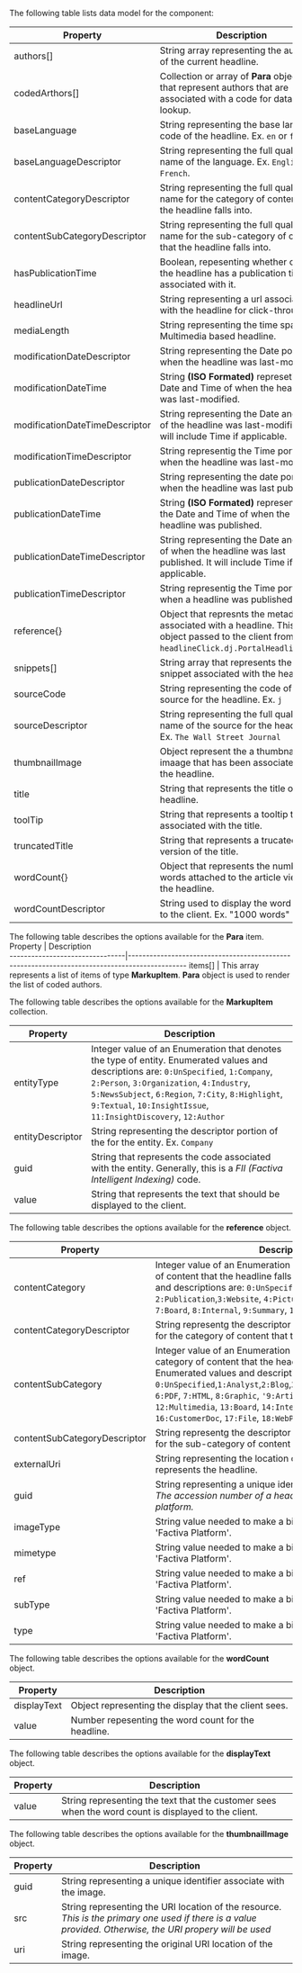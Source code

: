 ﻿The following table lists data model for the component:

Property 						| Description											
--------------------------------|----------------------------------------------------------------------------------------------
authors[]						| String array representing the authors of the current headline.
codedArthors[]					| Collection or array of **Para** objects that represent authors that are associated with a code for database lookup.
baseLanguage					| String representing the base language code of the headline. Ex. `en` or `fr`.
baseLanguageDescriptor			| String representing the full qualified name of the language. Ex. `English` or `French`.
contentCategoryDescriptor		| String representing the full qualified name for the category of content that the headline falls into.
contentSubCategoryDescriptor	| String representing the full qualified name for the sub-category of content that the headline falls into.
hasPublicationTime				| Boolean, repesenting whether or not the headline has a publication time associated with it.
headlineUrl						| String representing a url associated with the headline for click-throughs.
mediaLength						| String representing the time span of a Multimedia based headline.
modificationDateDescriptor		| String representing the Date portion of when the headline was last-modified.
modificationDateTime			| String **\(ISO Formated\)** represeting the Date and Time of when the headline was last-modified.
modificationDateTimeDescriptor	| String representing the Date and Time of the headline was last-modified.  It will include Time if applicable.
modificationTimeDescriptor		| String representig the Time portion of when the headline was last-modified.
publicationDateDescriptor		| String representing the date portion of when the headline was last published.
publicationDateTime				| String **\(ISO Formated\)** representing the Date and Time of when the headline was published.
publicationDateTimeDescriptor	| String representing the Date and Time of when the headline was last published.  It will include Time if applicable.
publicationTimeDescriptor		| String representig the Time portion of when a headline was published.
reference{}						| Object that represnts the metadata associated with a headline. This is the object passed to the client from the `headlineClick.dj.PortalHeadlineList`.
snippets[]						| String array that represents the snippet associated with the headline.
sourceCode						| String representing the code of the source for the headline. Ex. `j`
sourceDescriptor				| String representing the full qualified name of the source for the headline. Ex. `The Wall Street Journal`
thumbnailImage					| Object represent the a thumbnail imaage that has been associated with the headline.
title							| String that represents the title of the headline.
toolTip							| String that represents a tooltip that is associated with the title.
truncatedTitle					| String that represents a trucated version of the title. 
wordCount{}						| Object that represents the number of words attached to the article view of the headline.
wordCountDescriptor				| String used to display the word count to the client. Ex. "1000 words"

The following table describes the options available for the **Para** item.
Property 						| Description											
--------------------------------|----------------------------------------------------------------------------------------------
items[]							| This array represents a list of items of type **MarkupItem**. **Para** object is used to render the list of coded authors.


The following table describes the options available for the **MarkupItem** collection.

Property 						| Description											
--------------------------------|----------------------------------------------------------------------------------------------
entityType						| Integer value of an Enumeration that denotes the type of entity. Enumerated values and descriptions are: `0:UnSpecified`, `1:Company`, `2:Person`, `3:Organization`, `4:Industry`, `5:NewsSubject`, `6:Region`, `7:City`, `8:Highlight`, `9:Textual`, `10:InsightIssue`, `11:InsightDiscovery`, `12:Author`
entityDescriptor				| String representing the descriptor portion of the for the entity. Ex. `Company` 
guid							| String that represents the code associated with the entity. Generally, this is a *FII (Factiva Intelligent Indexing)* code.  
value							| String that represents the text that should be displayed to the client.   

The following table describes the options available for the **reference** object.

Property 						| Description											
--------------------------------|----------------------------------------------------------------------------------------------
contentCategory					| Integer value of an Enumeration that represents the category of content that the headline falls under. Enumerated values and descriptions are: `0:UnSpecified`, `1:External`, `2:Publication`,`3:Website`, `4:Picture`, `5:Multimedia`, `6:Blog`, `7:Board`, `8:Internal`, `9:Summary`, `10:CustomerDoc`
contentCategoryDescriptor		| String representg the descriptor portion of the Enumeration for the category of content that the headline falls under.
contentSubCategory				| Integer value of an Enumeration that represents the sub-category of content that the headline falls under. Enumerated values and descriptions are `0:UnSpecified`,`1:Analyst`,`2:Blog`,`3:Newspaper`,`4:Audio`,`5:Video`, `6:PDF`, `7:HTML`, `8:Graphic`, `'9:Article`, `10:Rss`, `11:Atom`, `12:Multimedia`, `13:Board`, `14:Internal`, `15:Summary`, `16:CustomerDoc`, `17:File`, `18:WebPage`        
contentSubCategoryDescriptor	| String representg the descriptor portion of the Enumeration for the sub-category of content that the headline falls under. 
externalUri						| String representing the location of a Uri resource that represents the headline. 
guid							| String representing a unique identifier for the headline. *Ex. The accession number of a headline from the Factiva platform.* 
imageType						| String value needed to make a binary content call from the 'Factiva Platform'. 
mimetype						| String value needed to make a binary content call from the 'Factiva Platform'. 
ref								| String value needed to make a binary content call from the 'Factiva Platform'. 
subType							| String value needed to make a binary content call from the 'Factiva Platform'. 
type							| String value needed to make a binary content call from the 'Factiva Platform'. 

The following table describes the options available for the **wordCount** object.

Property 						| Description											
--------------------------------|----------------------------------------------------------------------------------------------
displayText						| Object representing the display that the client sees. 
value							| Number repesenting the word count for the headline. 

The following table describes the options available for the **displayText** object.

Property 						| Description											
--------------------------------|----------------------------------------------------------------------------------------------
value							| String representing the text that the customer sees when the word count is displayed to the client. 

The following table describes the options available for the **thumbnailImage** object.

Property 					| Description											
----------------------------|----------------------------------------------------------------------------------------------
guid						| String representing a unique identifier associate with the image. 
src							| String representing the URI location of the resource. *This is the primary one used if there is a value provided.  Otherwise, the URI propery will be used* 
uri							| String representing the original URI location of the image. 

